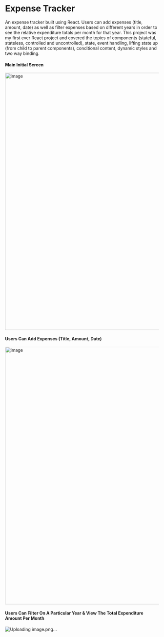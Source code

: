 # Expense Tracker

An expense tracker built using React. Users can add expenses (title, amount, date) as well as filter expenses based on different years in order to see the relative expenditure totals per month for that year. This project was my first ever React project and covered the topics of components (stateful, stateless, controlled and uncontrolled), state, event handling, lifting state up (from child to parent components), conditional content, dynamic styles and two way binding.

#### Main Initial Screen

<img width="839" alt="image" src="https://github.com/stephenkettley/expense-tracker/assets/109079565/308777c9-7ab3-44dc-9580-236d298c353b">

#### Users Can Add Expenses (Title, Amount, Date)

<img width="840" alt="image" src="https://github.com/stephenkettley/expense-tracker/assets/109079565/447b2af0-4089-437f-800a-989f9da47c90">


#### Users Can Filter On A Particular Year & View The Total Expenditure Amount Per Month

![Uploading image.png…]()







